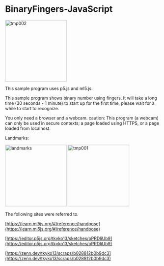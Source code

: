 # BinaryFingers-JavaScript

<img width="200" alt="tmp002" src="https://user-images.githubusercontent.com/83494645/133957145-3aabfdbe-9280-470c-812a-b048a69b0674.gif">

This sample program uses p5.js and ml5.js.

This sample program shows binary number using fingers. 
It will take a long time (30 seconds - 1 minute) to start up for the first time, please wait for a while to start to recognize.

You only need a browser and a webcam. 
caution: This program (a webcam) can only be used in secure contexts; a page loaded using HTTPS, or a page loaded from localhost. 


Landmarks:

<img width="200" alt="landmarks" src="https://user-images.githubusercontent.com/83494645/133926516-48d4939d-18e1-4576-bb3e-db4f70507963.png">

<img width="200" alt="tmp001" src="https://user-images.githubusercontent.com/83494645/133926211-84dee6b7-87e3-47cd-8945-df41b0f3609b.gif">


The following sites were referred to.

[https://learn.ml5js.org/#/reference/handpose](https://learn.ml5js.org/#/reference/handpose)


[https://editor.p5js.org/tkyko13/sketches/oPRDIiUb9](https://editor.p5js.org/tkyko13/sketches/oPRDIiUb9)


[https://zenn.dev/tkyko13/scraps/b028812b0b9dc3](https://zenn.dev/tkyko13/scraps/b028812b0b9dc3)





